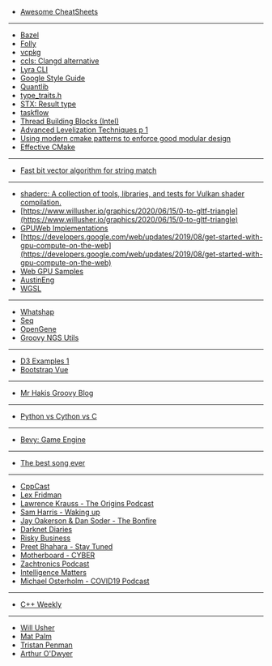   <b-jumbotron       bg-variant="dark"
      text-variant="white"
      border-variant="dark" header="Awesome Lists" lead="Curated Lists of Awesome Lists">
  </b-jumbotron>

- [Awesome CheatSheets](https://github.com/detailyang/awesome-cheatsheet#platforms)

-----------------------------------------------------------


  <b-jumbotron bg-variant="dark"
      text-variant="white"
      border-variant="dark" header="C++" lead="Collection of C++ links">
  </b-jumbotron>



- [Bazel](https://docs.bazel.build/versions/master/tutorial/cpp.html)
- [Folly](https://github.com/facebook/folly)
- [vcpkg](https://docs.microsoft.com/en-us/cpp/build/vcpkg?view=vs-2019)
- [ccls: Clangd alternative](https://github.com/MaskRay/ccls)
- [Lyra CLI](https://bfgroup.github.io/Lyra/lyra.html)
- [Google Style Guide](https://google.github.io/styleguide/cppguide.html#Designated_initializers)
- [Quantlib](https://www.quantlib.org/docs.shtml)
- [type_traits.h](https://en.cppreference.com/w/cpp/header/type_traits)
- [STX: Result type](https://github.com/lamarrr/STX)
- [taskflow](https://github.com/taskflow/taskflow)
- [Thread Building Blocks (Intel)](https://github.com/oneapi-src/oneTBB)
- [Advanced Levelization Techniques p 1](https://www.youtube.com/watch?v=QjFpKJ8Xx78)
- [Using modern cmake patterns to enforce good modular design](https://www.youtube.com/watch?v=eC9-iRN2b04)
- [Effective CMake](https://www.youtube.com/watch?v=bsXLMQ6WgIk)




-----------------------------------------------------------


  <b-jumbotron bg-variant="dark"
      text-variant="white"
      border-variant="dark" header="Algrorithms" lead="Collection of Algorithm Links">
  </b-jumbotron>


- [Fast bit vector algorithm for string match](http://www.gersteinlab.org/courses/452/09-spring/pdf/Myers.pdf)

-----------------------------------------------------------

<b-jumbotron bg-variant="dark"
    text-variant="white"
    border-variant="dark" header="GPU" lead="GPU Related Links">
</b-jumbotron>

- [shaderc: A collection of tools, libraries, and tests for Vulkan shader compilation.](https://github.com/google/shaderc)
- [https://www.willusher.io/graphics/2020/06/15/0-to-gltf-triangle](https://www.willusher.io/graphics/2020/06/15/0-to-gltf-triangle)
- [GPUWeb Implementations](https://github.com/gpuweb/gpuweb/wiki/Implementation-Status)
- [https://developers.google.com/web/updates/2019/08/get-started-with-gpu-compute-on-the-web](https://developers.google.com/web/updates/2019/08/get-started-with-gpu-compute-on-the-web)
- [Web GPU Samples](https://austineng.github.io/webgpu-samples/?wgsl=0#helloTriangle)
- [AustinEng](https://github.com/austinEng)
- [WGSL](https://gpuweb.github.io/gpuweb/wgsl.html#builtin-variables)

-----------------------------------------------------------

  <b-jumbotron bg-variant="dark"
      text-variant="white"
      border-variant="dark" header="Bioinformatics" lead="Collection of Bioinformatics Links">
  </b-jumbotron>


- [Whatshap](https://whatshap.readthedocs.io/en/latest/develop.html)
- [Seq](https://docs.seq-lang.org/)
- [OpenGene](https://github.com/OpenGene)
- [Groovy NGS Utils](https://github.com/ssadedin/groovy-ngs-utils)

-----------------------------------------------------------


  <b-jumbotron bg-variant="dark"
      text-variant="white"
      border-variant="dark" header="Javascript" lead="Collection of Javascript Links">
  </b-jumbotron>


- [D3 Examples 1](https://bl.ocks.org/mbostock)
- [Bootstrap Vue](https://bootstrap-vue.org/docs/components)

-----------------------------------------------------------


  <b-jumbotron bg-variant="dark"
      text-variant="white"
      border-variant="dark" header="Groovy" lead="Collection of Groovy Links">
  </b-jumbotron>


- [Mr Hakis Groovy Blog](https://blog.mrhaki.com/)

-----------------------------------------------------------


  <b-jumbotron bg-variant="dark"
      text-variant="white"
      border-variant="dark" header="Python" lead="Collection of Python Links">
  </b-jumbotron>

- [Python vs Cython vs C](https://notes-on-cython.readthedocs.io/en/latest/std_dev.html)


-----------------------------------------------------------


  <b-jumbotron bg-variant="dark"
      text-variant="white"
      border-variant="dark" header="Rust" lead="Collection of Rust Links">
  </b-jumbotron>


- [Bevy: Game Engine](https://bevyengine.org/learn/book/introduction/)

-----------------------------------------------------------


  <b-jumbotron bg-variant="dark"
      text-variant="white"
      border-variant="dark" header="Music" lead="Collection of Music Links">
  </b-jumbotron>


- [The best song ever](https://www.youtube.com/watch?v=7lhJ0LZtv3w&feature=youtu.be)

-----------------------------------------------------------


  <b-jumbotron bg-variant="dark"
      text-variant="white"
      border-variant="dark" header="Podcasts" lead="Collection of Podcasts Links">
  </b-jumbotron>


- [CppCast](https://www.youtube.com/channel/UCuCjADS4u3uJDTqUaG0H9dA)
- [Lex Fridman](https://www.youtube.com/channel/UCSHZKyawb77ixDdsGog4iWA)
- [Lawrence Krauss - The Origins Podcast](https://www.youtube.com/channel/UCdXsq_0BeYE5OHnrKuFGhHA)
- [Sam Harris - Waking up](https://wakingup.com/)
- [Jay Oakerson & Dan Soder - The Bonfire](http://www.cc.com/shows/bonfire)
- [Darknet Diaries](https://darknetdiaries.com/)
- [Risky Business](https://risky.biz/)
- [Preet Bhahara - Stay Tuned](https://cafe.com/stay-tuned-podcast/)
- [Motherboard - CYBER](https://play.acast.com/s/cyber)
- [Zachtronics Podcast](http://www.zachtronics.com/podcast/)
- [Intelligence Matters](https://art19.com/shows/intelligence-matters)
- [Michael Osterholm - COVID19 Podcast](https://www.cidrap.umn.edu/covid-19/podcasts-webinars)


-----------------------------------------------------------


  <b-jumbotron bg-variant="dark"
      text-variant="white"
      border-variant="dark" header="Youtube" lead="Collection of Youtube Links">
  </b-jumbotron>

 - [C++ Weekly](https://www.youtube.com/user/lefticus1)

 -----------------------------------------------------------

   <b-jumbotron bg-variant="dark"
      text-variant="white"
      border-variant="dark" header="Blogs" lead="Collection of interesting blogs">
  </b-jumbotron>

- [Will Usher](https://www.willusher.io/blog)
- [Mat Palm](http://matpalm.com/blog/)
- [Tristan Penman](https://tristanpenman.com/blog/)
- [Arthur O'Dwyer](https://quuxplusone.github.io/blog/)

